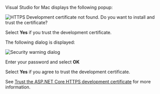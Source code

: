 Visual Studio for Mac displays the following popup:

![HTTPS Development certificate not found. Do you want to install and trust the certificate?](~/includes/static/trustCertMac.png)

Select **Yes** if you trust the development certificate.

The following dialog is displayed:

![Security warning dialog](~/includes/static/certMac.png)

Enter your password and select **OK**

Select **Yes** if you agree to trust the development certificate.

See [Trust the ASP.NET Core HTTPS development certificate](xref:security/enforcing-ssl#trust-the-aspnet-core-https-development-certificate-on-windows-and-macos) for more information.
